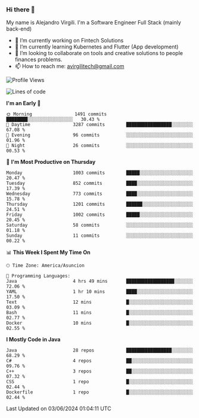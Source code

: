 ### Hi there 👋

My name is Alejandro Virgili. I'm a Software Engineer Full Stack (mainly back-end)


- 🔭 I’m currently working on Fintech Solutions
- 🌱 I’m currently learning Kubernetes and Flutter (App development)
- 👯 I’m looking to collaborate on tools and creative solutions to people finances problems.
- 📫 How to reach me: avirgilitech@gmail.com
  
<!--START_SECTION:waka-->
![Profile Views](http://img.shields.io/badge/Profile%20Views-75-blue)

![Lines of code](https://img.shields.io/badge/From%20Hello%20World%20I%27ve%20Written-561.2%20thousand%20lines%20of%20code-blue)

**I'm an Early 🐤** 

```text
🌞 Morning                1491 commits        ████████░░░░░░░░░░░░░░░░░   30.43 % 
🌆 Daytime                3287 commits        █████████████████░░░░░░░░   67.08 % 
🌃 Evening                96 commits          ░░░░░░░░░░░░░░░░░░░░░░░░░   01.96 % 
🌙 Night                  26 commits          ░░░░░░░░░░░░░░░░░░░░░░░░░   00.53 % 
```
📅 **I'm Most Productive on Thursday** 

```text
Monday                   1003 commits        █████░░░░░░░░░░░░░░░░░░░░   20.47 % 
Tuesday                  852 commits         ████░░░░░░░░░░░░░░░░░░░░░   17.39 % 
Wednesday                773 commits         ████░░░░░░░░░░░░░░░░░░░░░   15.78 % 
Thursday                 1201 commits        ██████░░░░░░░░░░░░░░░░░░░   24.51 % 
Friday                   1002 commits        █████░░░░░░░░░░░░░░░░░░░░   20.45 % 
Saturday                 58 commits          ░░░░░░░░░░░░░░░░░░░░░░░░░   01.18 % 
Sunday                   11 commits          ░░░░░░░░░░░░░░░░░░░░░░░░░   00.22 % 
```


📊 **This Week I Spent My Time On** 

```text
🕑︎ Time Zone: America/Asuncion

💬 Programming Languages: 
Java                     4 hrs 49 mins       ██████████████████░░░░░░░   72.06 % 
YAML                     1 hr 10 mins        ████░░░░░░░░░░░░░░░░░░░░░   17.50 % 
Text                     12 mins             █░░░░░░░░░░░░░░░░░░░░░░░░   03.09 % 
Bash                     11 mins             █░░░░░░░░░░░░░░░░░░░░░░░░   02.77 % 
Docker                   10 mins             █░░░░░░░░░░░░░░░░░░░░░░░░   02.55 % 
```

**I Mostly Code in Java** 

```text
Java                     28 repos            █████████████████░░░░░░░░   68.29 % 
C#                       4 repos             ██░░░░░░░░░░░░░░░░░░░░░░░   09.76 % 
C++                      3 repos             ██░░░░░░░░░░░░░░░░░░░░░░░   07.32 % 
CSS                      1 repo              █░░░░░░░░░░░░░░░░░░░░░░░░   02.44 % 
Dockerfile               1 repo              █░░░░░░░░░░░░░░░░░░░░░░░░   02.44 % 
```




 Last Updated on 03/06/2024 01:04:11 UTC
<!--END_SECTION:waka-->
